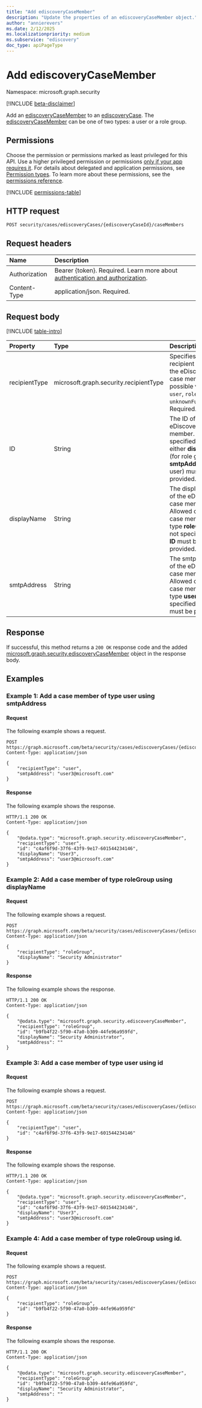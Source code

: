 ```yaml
---
title: "Add ediscoveryCaseMember"
description: "Update the properties of an ediscoveryCaseMember object."
author: "annierevers"
ms.date: 2/12/2025
ms.localizationpriority: medium
ms.subservice: "ediscovery"
doc_type: apiPageType
---
```


# Add ediscoveryCaseMember

Namespace: microsoft.graph.security

[!INCLUDE [beta-disclaimer](../../includes/beta-disclaimer.md)]

Add an [ediscoveryCaseMember](../resources/security-ediscoverycasemember.md) to an [ediscoveryCase](../resources/security-ediscoverycase.md). The [ediscoveryCaseMember](../resources/security-ediscoverycasemember.md) can be one of two types: a user or a role group.

## Permissions

Choose the permission or permissions marked as least privileged for this API. Use a higher privileged permission or permissions [only if your app requires it](/graph/permissions-overview#best-practices-for-using-microsoft-graph-permissions). For details about delegated and application permissions, see [Permission types](/graph/permissions-overview#permission-types). To learn more about these permissions, see the [permissions reference](/graph/permissions-reference).

<!-- {
  "blockType": "permissions",
  "name": "security-ediscoverycasemember-add-permissions"
}
-->
[!INCLUDE [permissions-table](../includes/permissions/security-ediscoverycasemember-add-permissions.md)]

## HTTP request

<!-- {
  "blockType": "ignored"
}
-->
``` http
POST security/cases/ediscoveryCases/{ediscoveryCaseId}/caseMembers
```

## Request headers

|Name|Description|
|:---|:---|
|Authorization|Bearer {token}. Required. Learn more about [authentication and authorization](/graph/auth/auth-concepts).|
|Content-Type|application/json. Required.|

## Request body

[!INCLUDE [table-intro](../../includes/update-property-table-intro.md)]

|Property|Type|Description|
|:---|:---|:---|
|recipientType|microsoft.graph.security.recipientType|Specifies the recipient type of the eDiscovery case member. The possible values are: `user`, `roleGroup`, `unknownFutureValue`. Required.|
|ID|String|The ID of the eDiscovery case member. If not specified, then either **displayName** (for role group) or **smtpAddress** (for user) must be provided.|
|displayName|String|The display name of the eDiscovery case member. Allowed only for case members of type **roleGroup**. If not specified, then **ID** must be provided. |
|smtpAddress|String|The smtp address of the eDiscovery case member. Allowed only for case members of type **user**. If not specified, then **ID** must be provided. |

## Response

If successful, this method returns a `200 OK` response code and the added [microsoft.graph.security.ediscoveryCaseMember](../resources/security-ediscoverycasemember.md) object in the response body.

## Examples

### Example 1: Add a case member of type **user** using **smtpAddress**
#### Request

The following example shows a request.
<!-- {
  "blockType": "request",
  "name": "user/smtp"
}
-->
``` http
POST https://graph.microsoft.com/beta/security/cases/ediscoveryCases/{ediscoveryCaseId}/caseMembers
Content-Type: application/json

{
    "recipientType": "user",
    "smtpAddress": "user3@microsoft.com"
}
```


#### Response

The following example shows the response.
<!-- {
  "blockType": "response",
  "name": "user/smtp",
  "@odata.type": "microsoft.graph.security.ediscoveryCaseMember"
}
-->
``` http
HTTP/1.1 200 OK
Content-Type: application/json

{  
    "@odata.type": "microsoft.graph.security.ediscoveryCaseMember",
    "recipientType": "user",
    "id": "c4af6f9d-37f6-43f9-9e17-601544234146",
    "displayName": "User3",
    "smtpAddress": "user3@microsoft.com"
}
```

### Example 2: Add a case member of type **roleGroup** using **displayName**
#### Request

The following example shows a request.
<!-- {
  "blockType": "request",
  "name": "roleGroup/displayName"
}
-->
``` http
POST https://graph.microsoft.com/beta/security/cases/ediscoveryCases/{ediscoveryCaseId}/caseMembers
Content-Type: application/json

{
    "recipientType": "roleGroup",
    "displayName": "Security Administrator"
}
```

#### Response

The following example shows the response.
<!-- {
  "blockType": "response",
  "name": "roleGroup/displayName",
  "@odata.type": "microsoft.graph.security.ediscoveryCaseMember"
}
-->
``` http
HTTP/1.1 200 OK
Content-Type: application/json

{
    "@odata.type": "microsoft.graph.security.ediscoveryCaseMember",
    "recipientType": "roleGroup",
    "id": "b9fb4f22-5f90-47a0-b309-44fe96a959fd",
    "displayName": "Security Administrator",
    "smtpAddress": ""
}
```

### Example 3: Add a case member of type **user** using **id**
#### Request

The following example shows a request.
<!-- {
  "blockType": "request",
  "name": "user/id"
}
-->
``` http
POST https://graph.microsoft.com/beta/security/cases/ediscoveryCases/{ediscoveryCaseId}/caseMembers
Content-Type: application/json

{
    "recipientType": "user",
    "id": "c4af6f9d-37f6-43f9-9e17-601544234146"
}
```


#### Response

The following example shows the response.
<!-- {
  "blockType": "response",
  "name": "user/id",
  "@odata.type": "microsoft.graph.security.ediscoveryCaseMember"
}
-->
``` http
HTTP/1.1 200 OK
Content-Type: application/json

{
    "@odata.type": "microsoft.graph.security.ediscoveryCaseMember",
    "recipientType": "user",
    "id": "c4af6f9d-37f6-43f9-9e17-601544234146",
    "displayName": "User3",
    "smtpAddress": "user3@microsoft.com"
}
```

### Example 4: Add a case member of type **roleGroup** using **id**.
#### Request

The following example shows a request.
<!-- {
  "blockType": "request",
  "name": "roleGroup/id"
}
-->
``` http
POST https://graph.microsoft.com/beta/security/cases/ediscoveryCases/{ediscoveryCaseId}/caseMembers
Content-Type: application/json

{
    "recipientType": "roleGroup",
    "id": "b9fb4f22-5f90-47a0-b309-44fe96a959fd"
}
```

#### Response

The following example shows the response.
<!-- {
  "blockType": "response",
  "name": "roleGroup/id",
  "@odata.type": "microsoft.graph.security.ediscoveryCaseMember"
}
-->
``` http
HTTP/1.1 200 OK
Content-Type: application/json

{
    "@odata.type": "microsoft.graph.security.ediscoveryCaseMember",
    "recipientType": "roleGroup",
    "id": "b9fb4f22-5f90-47a0-b309-44fe96a959fd",
    "displayName": "Security Administrator",
    "smtpAddress": ""
}
```
